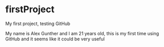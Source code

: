 # firstProject
My first project, testing GitHub

My name is Alex Gunther and I am 21 years old, this is my first time using GitHub and it seems like it could be very useful
